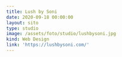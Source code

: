 ```yaml
---
title: Lush by Soni
date: 2020-09-18 00:00:00
layout: sito
type: studio
image: /assets/foto/studio/lushbysoni.jpg
kind: Web Design
link: 'https://lushbysoni.com/'
---
```



